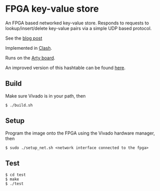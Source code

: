 # FPGA key-value store

An FPGA based networked key-value store. Responds to requests to lookup/insert/delete key-value pairs via a simple UDP based protocol.

See the [blog post](https://adamwalker.github.io/Building-FPGA-KVS/)

Implemented in [Clash](https://clash-lang.org/).

Runs on the [Arty board](https://store.digilentinc.com/arty-a7-artix-7-fpga-development-board-for-makers-and-hobbyists/).

An improved version of this hashtable can be found [here](https://github.com/adamwalker/fpga-hashmap).

## Build

Make sure Vivado is in your path, then

```
$ ./build.sh
```

## Setup

Program the image onto the FPGA using the Vivado hardware manager, then

```
$ sudo ./setup_net.sh <network interface connected to the fpga>
```

## Test

```
$ cd test
$ make
$ ./test
```
